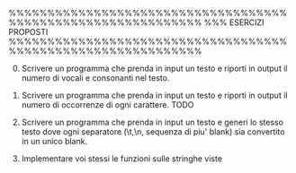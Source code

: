 %%%%%%%%%%%%%%%%%%%%%%%%%%%%%%%%%%%%%%%%%%%%%%%%%%%%%%%%%%%%%
%%% ESERCIZI PROPOSTI
%%%%%%%%%%%%%%%%%%%%%%%%%%%%%%%%%%%%%%%%%%%%%%%%%%%%%%%%%%%%%

0) Scrivere un programma che prenda in input un testo e riporti in
   output il numero di vocali e consonanti nel testo.

1) Scrivere un programma che prenda in input un testo e riporti in
   output il numero di occorrenze di ogni carattere.
   TODO 

2) Scrivere un programma che prenda in input un testo e generi lo
   stesso testo dove ogni separatore (\t,\n, sequenza di piu' blank)
   sia convertito in un unico blank.

3) Implementare voi stessi le funzioni sulle stringhe viste
